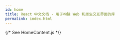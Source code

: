 ```yaml
---
id: home
title: React 中文文档 - 用于构建 Web 和原生交互界面的库
permalink: index.html
---
```


{/* See HomeContent.js */}
